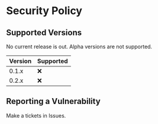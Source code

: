 # Security Policy

## Supported Versions

No current release is out.
Alpha versions are not supported.

| Version | Supported          |
| ------- | ------------------ |
| 0.1.x   | :x: |
| 0.2.x   | :x:                |

## Reporting a Vulnerability

Make a tickets in Issues.
